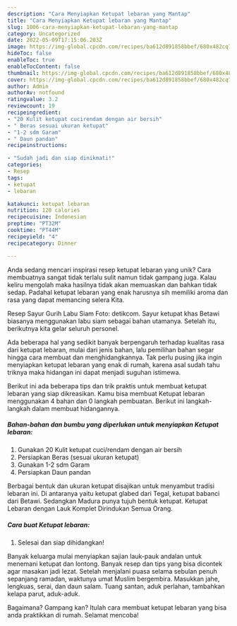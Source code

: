 ```yaml
---
description: "Cara Menyiapkan Ketupat lebaran yang Mantap"
title: "Cara Menyiapkan Ketupat lebaran yang Mantap"
slug: 1006-cara-menyiapkan-ketupat-lebaran-yang-mantap
category: Uncategorized
date: 2022-05-09T17:15:06.203Z
image: https://img-global.cpcdn.com/recipes/ba612d891858bbef/680x482cq70/ketupat-lebaran-foto-resep-utama.jpg
hideToc: false
enableToc: true
enableTocContent: false
thumbnail: https://img-global.cpcdn.com/recipes/ba612d891858bbef/680x482cq70/ketupat-lebaran-foto-resep-utama.jpg
cover: https://img-global.cpcdn.com/recipes/ba612d891858bbef/680x482cq70/ketupat-lebaran-foto-resep-utama.jpg
author: Admin
authorAv: notfound
ratingvalue: 3.2
reviewcount: 19
recipeingredient:
- "20 Kulit ketupat cucirendam dengan air bersih"
- " Beras sesuai ukuran ketupat"
- "1-2 sdm Garam"
- " Daun pandan"
recipeinstructions:

- "Sudah jadi dan siap dinikmati!"
categories:
- Resep
tags:
- ketupat
- lebaran

katakunci: ketupat lebaran 
nutrition: 120 calories
recipecuisine: Indonesian
preptime: "PT32M"
cooktime: "PT44M"
recipeyield: "4"
recipecategory: Dinner

---
```





Anda sedang mencari inspirasi resep ketupat lebaran yang unik? Cara membuatnya sangat tidak terlalu sulit namun tidak gampang juga. Kalau keliru mengolah maka hasilnya tidak akan memuaskan dan bahkan tidak sedap. Padahal ketupat lebaran yang enak harusnya sih memiliki aroma dan rasa yang dapat memancing selera Kita.





Resep Sayur Gurih Labu Siam Foto: detikcom. Sayur ketupat khas Betawi biasanya menggunakan labu siam sebagai bahan utamanya. Setelah itu, berikutnya kita gelar seluruh personel.

Ada beberapa hal yang sedikit banyak berpengaruh terhadap kualitas rasa dari ketupat lebaran, mulai dari jenis bahan, lalu pemilihan bahan segar hingga cara membuat dan menghidangkannya. Tak perlu pusing jika ingin menyiapkan ketupat lebaran yang enak di rumah, karena asal sudah tahu triknya maka hidangan ini dapat menjadi suguhan istimewa.






Berikut ini ada beberapa tips dan trik praktis untuk membuat ketupat lebaran yang siap dikreasikan. Kamu bisa membuat Ketupat lebaran menggunakan 4 bahan dan 0 langkah pembuatan. Berikut ini langkah-langkah dalam membuat hidangannya.

<!--inarticleads1-->

##### Bahan-bahan dan bumbu yang diperlukan untuk menyiapkan Ketupat lebaran:

1. Gunakan 20 Kulit ketupat cuci/rendam dengan air bersih
1. Persiapkan  Beras (sesuai ukuran ketupat)
1. Gunakan 1-2 sdm Garam
1. Persiapkan  Daun pandan


Berbagai bentuk dan ukuran ketupat disajikan untuk menyambut tradisi lebaran ini. Di antaranya yaitu ketupat glabed dari Tegal, ketupat babanci dari Betawi. Sedangkan Madura punya tujuh bentuk ketupat. Ketupat Lebaran dengan Lauk Komplet Dirindukan Semua Orang. 

<!--inarticleads2-->

##### Cara buat Ketupat lebaran:


1. Selesai dan siap dihidangkan!

Banyak keluarga mulai menyiapkan sajian lauk-pauk andalan untuk menemani ketupat dan lontong. Banyak resep dan tips yang bisa dicontek agar masakan jadi lezat. Setelah menjalani puasa selama sebulan penuh sepanjang ramadan, waktunya umat Muslim bergembira. Masukkan jahe, lengkuas, serai, dan daun salam. Tuang santan, aduk perlahan, tambahkan kelapa parut, aduk-aduk. 

Bagaimana? Gampang kan? Itulah cara membuat ketupat lebaran yang bisa anda praktikkan di rumah. Selamat mencoba!

